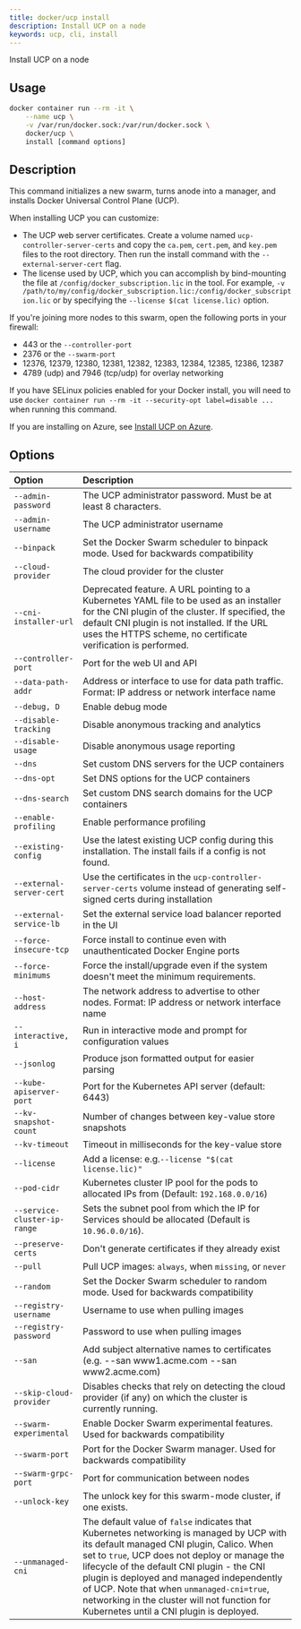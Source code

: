 ```yaml
---
title: docker/ucp install
description: Install UCP on a node
keywords: ucp, cli, install
---
```


Install UCP on a node

## Usage

```bash
docker container run --rm -it \
    --name ucp \
    -v /var/run/docker.sock:/var/run/docker.sock \
    docker/ucp \
    install [command options]
```

## Description

This command initializes a new swarm, turns anode into a manager, and installs
Docker Universal Control Plane (UCP).

When installing UCP you can customize:

  * The UCP web server certificates. Create a volume named `ucp-controller-server-certs` and copy the `ca.pem`, `cert.pem`, and `key.pem` files to the root directory. Then run the install command with the `--external-server-cert` flag.
  * The license used by UCP, which you can accomplish by bind-mounting the file at `/config/docker_subscription.lic` in the tool. For example, `-v /path/to/my/config/docker_subscription.lic:/config/docker_subscription.lic` or by specifying the `--license $(cat license.lic)` option.

If you're joining more nodes to this swarm, open the following ports in your
firewall:

  * 443 or the `--controller-port`
  * 2376 or the `--swarm-port`
  * 12376, 12379, 12380, 12381, 12382, 12383, 12384, 12385, 12386, 12387
  * 4789 (udp) and 7946 (tcp/udp) for overlay networking

If you have SELinux policies enabled for your Docker install, you will need to
use `docker container run --rm -it --security-opt label=disable ...` when running this
command.

If you are installing on Azure, see [Install UCP on Azure](/ee/ucp/admin/install/install-on-azure/).

## Options

| Option                   | Description                                                                                                                                                                                                                               |
|:-------------------------|:------------------------------------------------------------------------------------------------------------------------------------------------------------------------------------------------------------------------------------------|
| `--admin-password`       | The UCP administrator password. Must be at least 8 characters. |
| `--admin-username`       | The UCP administrator username                             |
| `--binpack`              | Set the Docker Swarm scheduler to binpack mode. Used for backwards compatibility       |
| `--cloud-provider`       | The cloud provider for the cluster 
| `--cni-installer-url`    | Deprecated feature. A URL pointing to a Kubernetes YAML file to be used as an installer for the CNI plugin of the cluster. If specified, the default CNI plugin is not installed. If the URL uses the HTTPS scheme, no certificate verification is performed.       |
| `--controller-port`      | Port for the web UI and API 
| `--data-path-addr`       | Address or interface to use for data path traffic. Format: IP address or network interface name
| `--debug, D`             | Enable debug mode  |
| `--disable-tracking`     | Disable anonymous tracking and analytics                                               |
| `--disable-usage`        | Disable anonymous usage reporting                                                      |
| `--dns`                  | Set custom DNS servers for the UCP containers                                          |                                                                                                                                                   
| `--dns-opt`              | Set DNS options for the UCP containers                                                 |                                                                                                                                                   
| `--dns-search`           | Set custom DNS search domains for the UCP containers                                   |
| `--enable-profiling`     | Enable performance profiling                                                           |
| `--existing-config`      | Use the latest existing UCP config during this installation. The install fails if a config is not found.          |
| `--external-server-cert` | Use the certificates in the `ucp-controller-server-certs` volume instead of generating self-signed certs during installation                                                                                           |
| `--external-service-lb`  | Set the external service load balancer reported in the UI                              |
| `--force-insecure-tcp`   | Force install to continue even with unauthenticated Docker Engine ports                |
| `--force-minimums`       | Force the install/upgrade even if the system doesn't meet the minimum requirements.    |
| `--host-address`         | The network address to advertise to other nodes. Format: IP address or network interface name |
| `--interactive, i`       | Run in interactive mode and prompt for configuration values |
| `--jsonlog`              | Produce json formatted output for easier parsing |
| `--kube-apiserver-port`  | Port for the Kubernetes API server (default: 6443)                                     |
| `--kv-snapshot-count`    | Number of changes between key-value store snapshots                                    |
| `--kv-timeout`           | Timeout in milliseconds for the key-value store                                        |
| `--license`              | Add a license: e.g.` --license "$(cat license.lic)" `                                  |
| `--pod-cidr`             | Kubernetes cluster IP pool for the pods to allocated IPs from (Default: `192.168.0.0/16`) |
|`--service-cluster-ip-range`| Sets the subnet pool from which the IP for Services should be allocated (Default is `10.96.0.0/16`). |
| `--preserve-certs`       | Don't generate certificates if they already exist                                      |
| `--pull`                 | Pull UCP images: `always`, when `missing`, or `never`                                  |
| `--random`               | Set the Docker Swarm scheduler to random mode. Used for backwards compatibility        |
| `--registry-username`    | Username to use when pulling images                                                    |
| `--registry-password`    | Password to use when pulling images                                                    |
| `--san`                  | Add subject alternative names to certificates (e.g. --san www1.acme.com --san www2.acme.com) |
| `--skip-cloud-provider`  | Disables checks that rely on detecting the cloud provider (if any) on which the cluster is currently running. | 
| `--swarm-experimental`   | Enable Docker Swarm experimental features. Used for backwards compatibility            |
| `--swarm-port`           | Port for the Docker Swarm manager. Used for backwards compatibility                    | 
| `--swarm-grpc-port`      | Port for communication between nodes                                                   | 
| `--unlock-key`           | The unlock key for this swarm-mode cluster, if one exists.                             |  
| `--unmanaged-cni`        |The default value of `false` indicates that Kubernetes networking is managed by UCP with its default managed CNI plugin, Calico. When set to `true`, UCP does not deploy or manage the lifecycle of the default CNI plugin - the CNI plugin is deployed and managed independently of UCP. Note that when `unmanaged-cni=true`, networking in the cluster will not function for Kubernetes until a CNI plugin is deployed.    |                                                                                                                                                                                                                                                                         

